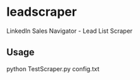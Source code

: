 # leadscraper
LinkedIn Sales Navigator - Lead List Scraper

## Usage
python TestScraper.py config.txt